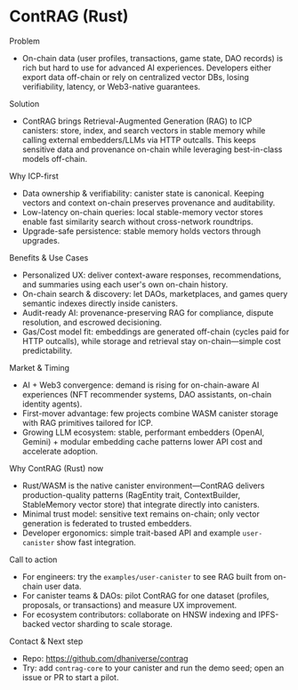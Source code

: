 # ContRAG (Rust) 

Problem
- On-chain data (user profiles, transactions, game state, DAO records) is rich but hard to use for advanced AI experiences. Developers either export data off-chain or rely on centralized vector DBs, losing verifiability, latency, or Web3-native guarantees.

Solution
- ContRAG brings Retrieval-Augmented Generation (RAG) to ICP canisters: store, index, and search vectors in stable memory while calling external embedders/LLMs via HTTP outcalls. This keeps sensitive data and provenance on-chain while leveraging best-in-class models off-chain.

Why ICP-first
- Data ownership & verifiability: canister state is canonical. Keeping vectors and context on-chain preserves provenance and auditability.
- Low-latency on-chain queries: local stable-memory vector stores enable fast similarity search without cross-network roundtrips.
- Upgrade-safe persistence: stable memory holds vectors through upgrades.

Benefits & Use Cases
- Personalized UX: deliver context-aware responses, recommendations, and summaries using each user's own on-chain history.
- On-chain search & discovery: let DAOs, marketplaces, and games query semantic indexes directly inside canisters.
- Audit-ready AI: provenance-preserving RAG for compliance, dispute resolution, and escrowed decisioning.
- Gas/Cost model fit: embeddings are generated off-chain (cycles paid for HTTP outcalls), while storage and retrieval stay on-chain—simple cost predictability.

Market & Timing
- AI + Web3 convergence: demand is rising for on-chain-aware AI experiences (NFT recommender systems, DAO assistants, on-chain identity agents).
- First-mover advantage: few projects combine WASM canister storage with RAG primitives tailored for ICP.
- Growing LLM ecosystem: stable, performant embedders (OpenAI, Gemini) + modular embedding cache patterns lower API cost and accelerate adoption.

Why ContRAG (Rust) now
- Rust/WASM is the native canister environment—ContRAG delivers production-quality patterns (RagEntity trait, ContextBuilder, StableMemory vector store) that integrate directly into canisters.
- Minimal trust model: sensitive text remains on-chain; only vector generation is federated to trusted embedders.
- Developer ergonomics: simple trait-based API and example `user-canister` show fast integration.

Call to action
- For engineers: try the `examples/user-canister` to see RAG built from on-chain user data.
- For canister teams & DAOs: pilot ContRAG for one dataset (profiles, proposals, or transactions) and measure UX improvement.
- For ecosystem contributors: collaborate on HNSW indexing and IPFS-backed vector sharding to scale storage.

Contact & Next step
- Repo: https://github.com/dhaniverse/contrag
- Try: add `contrag-core` to your canister and run the demo seed; open an issue or PR to start a pilot.

